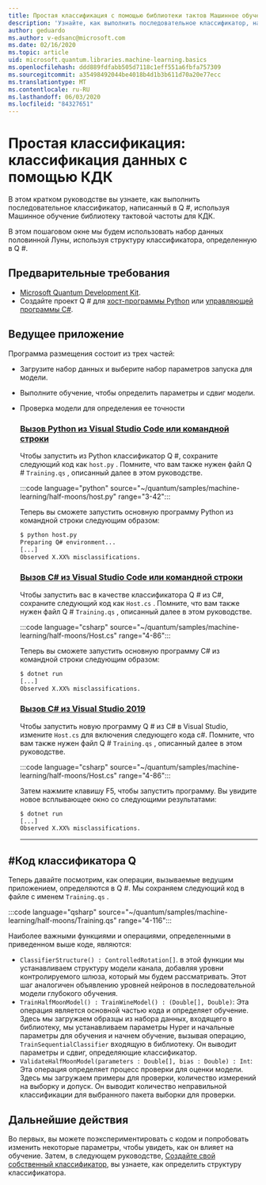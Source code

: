 ```yaml
---
title: Простая классификация с помощью библиотеки тактов Машинное обучение
description: 'Узнайте, как выполнить последовательное классификатор, написанный в Q # с помощью библиотеки Машинное обучениеа тактовой частоты для Microsoft КДК.'
author: geduardo
ms.author: v-edsanc@microsoft.com
ms.date: 02/16/2020
ms.topic: article
uid: microsoft.quantum.libraries.machine-learning.basics
ms.openlocfilehash: ddd889fdfabb505d7118c1eff551a6fbfa757309
ms.sourcegitcommit: a35498492044be4018b4d1b3b611d70a20e77ecc
ms.translationtype: MT
ms.contentlocale: ru-RU
ms.lasthandoff: 06/03/2020
ms.locfileid: "84327651"
---
```

# <a name="basic-classification-classify-data-with-the-qdk"></a>Простая классификация: классификация данных с помощью КДК

В этом кратком руководстве вы узнаете, как выполнить последовательное классификатор, написанный в Q #, используя Машинное обучение библиотеку тактовой частоты для КДК. 

В этом пошаговом окне мы будем использовать набор данных половинной Луны, используя структуру классификатора, определенную в Q #.

## <a name="prerequisites"></a>Предварительные требования

- [Microsoft Quantum Development Kit](xref:microsoft.quantum.install).
- Создайте проект Q # для [хост-программы Python](xref:microsoft.quantum.install.python) или [управляющей программы C#](xref:microsoft.quantum.install.cs).

## <a name="host-program"></a>Ведущее приложение

Программа размещения состоит из трех частей:

- Загрузите набор данных и выберите набор параметров запуска для модели.
- Выполните обучение, чтобы определить параметры и сдвиг модели.
- Проверка модели для определения ее точности

    ### <a name="python-with-visual-studio-code-or-the-command-line"></a>[Вызов Python из Visual Studio Code или командной строки](#tab/tabid-python)

    Чтобы запустить из Python классификатор Q #, сохраните следующий код как `host.py` . Помните, что вам также нужен файл Q # `Training.qs` , описанный далее в этом руководстве.

    :::code language="python" source="~/quantum/samples/machine-learning/half-moons/host.py" range="3-42":::

    Теперь вы сможете запустить основную программу Python из командной строки следующим образом:

    ```bash
    $ python host.py
    Preparing Q# environment...
    [...]
    Observed X.XX% misclassifications.
    ```

    ### <a name="c-with-visual-studio-code-or-the-command-line"></a>[Вызов C# из Visual Studio Code или командной строки](#tab/tabid-csharp)

    Чтобы запустить вас в качестве классификатора Q # из C#, сохраните следующий код как `Host.cs` . Помните, что вам также нужен файл Q # `Training.qs` , описанный далее в этом руководстве.

    :::code language="csharp" source="~/quantum/samples/machine-learning/half-moons/Host.cs" range="4-86":::

    Теперь вы сможете запустить основную программу C# из командной строки следующим образом:

    ```bash
    $ dotnet run
    [...]
    Observed X.XX% misclassifications.
    ```

    ### <a name="c-with-visual-studio-2019"></a>[Вызов C# из Visual Studio 2019](#tab/tabid-vs2019)

    Чтобы запустить новую программу Q # из C# в Visual Studio, измените `Host.cs` для включения следующего кода c#. Помните, что вам также нужен файл Q # `Training.qs` , описанный далее в этом руководстве.

    :::code language="csharp" source="~/quantum/samples/machine-learning/half-moons/Host.cs" range="4-86":::

    Затем нажмите клавишу F5, чтобы запустить программу. Вы увидите новое всплывающее окно со следующими результатами: 

    ```bash
    $ dotnet run
    [...]
    Observed X.XX% misclassifications.
    ```
    ***

## <a name="q-classifier-code"></a>\#Код классификатора Q

Теперь давайте посмотрим, как операции, вызываемые ведущим приложением, определяются в Q #.
Мы сохраняем следующий код в файле с именем `Training.qs` .

:::code language="qsharp" source="~/quantum/samples/machine-learning/half-moons/Training.qs" range="4-116":::

Наиболее важными функциями и операциями, определенными в приведенном выше коде, являются:

- `ClassifierStructure() : ControlledRotation[]`. в этой функции мы устанавливаем структуру модели канала, добавляя уровни контролируемого шлюза, который мы будем рассматривать. Этот шаг аналогичен объявлению уровней нейронов в последовательной модели глубокого обучения.
- `TrainHalfMoonModel() : TrainWineModel() : (Double[], Double)`: Эта операция является основной частью кода и определяет обучение. Здесь мы загружаем образцы из набора данных, входящего в библиотеку, мы устанавливаем параметры Hyper и начальные параметры для обучения и начнем обучение, вызывая операцию, `TrainSequentialClassifier` входящую в библиотеку. Он выводит параметры и сдвиг, определяющие классификатор.
- `ValidateHalfMoonModel(parameters : Double[], bias : Double) : Int`: Эта операция определяет процесс проверки для оценки модели. Здесь мы загружаем примеры для проверки, количество измерений на выборку и допуск. Он выводит количество неправильной классификации для выбранного пакета выборки для проверки.

## <a name="next-steps"></a>Дальнейшие действия

Во первых, вы можете поэкспериментировать с кодом и попробовать изменить некоторые параметры, чтобы увидеть, как он влияет на обучение. Затем, в следующем руководстве, [Создайте свой собственный классификатор](xref:microsoft.quantum.libraries.machine-learning.design), вы узнаете, как определить структуру классификатора.
